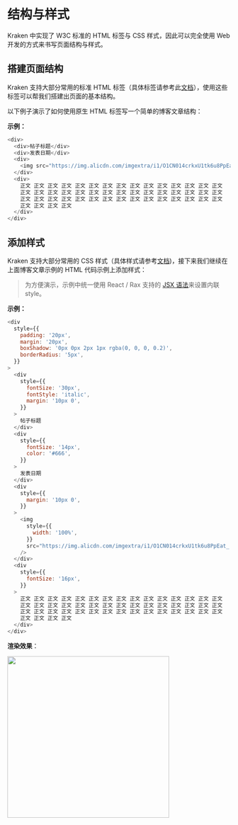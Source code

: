 # 结构与样式

Kraken 中实现了 W3C 标准的 HTML 标签与 CSS 样式，因此可以完全使用 Web 开发的方式来书写页面结构与样式。

## 搭建页面结构

Kraken 支持大部分常用的标准 HTML 标签（具体标签请参考此[文档](/development/tags)），使用这些标签可以帮我们搭建出页面的基本结构。

以下例子演示了如何使用原生 HTML 标签写一个简单的博客文章结构：

**示例：**

```js
<div>
  <div>帖子标题</div>
  <div>发表日期</div>
  <div>
    <img src="https://img.alicdn.com/imgextra/i1/O1CN014crkxU1tk6u8PpEat_!!6000000005939-2-tps-400-300.png" />
  </div>
  <div>
    正文 正文 正文 正文 正文 正文 正文 正文 正文 正文 正文 正文 正文 正文 正文
    正文 正文 正文 正文 正文 正文 正文 正文 正文 正文 正文 正文 正文 正文 正文
    正文 正文 正文 正文 正文 正文 正文 正文 正文 正文 正文 正文 正文 正文 正文
    正文 正文 正文 正文
  </div>
</div>
```

## 添加样式

Kraken 支持大部分常用的 CSS 样式（具体样式请参考[文档](/development/styles))，接下来我们继续在上面博客文章示例的 HTML 代码示例上添加样式：

> 为方便演示，示例中统一使用 React / Rax 支持的 [JSX 语法](https://zh-hans.reactjs.org/docs/introducing-jsx.html)来设置内联 style。

**示例：**

```js
<div
  style={{
    padding: '20px',
    margin: '20px',
    boxShadow: '0px 0px 2px 1px rgba(0, 0, 0, 0.2)',
    borderRadius: '5px',
  }}
>
  <div
    style={{
      fontSize: '30px',
      fontStyle: 'italic',
      margin: '10px 0',
    }}
  >
    帖子标题
  </div>
  <div
    style={{
      fontSize: '14px',
      color: '#666',
    }}
  >
    发表日期
  </div>
  <div
    style={{
      margin: '10px 0',
    }}
  >
    <img
      style={{
        width: '100%',
      }}
      src="https://img.alicdn.com/imgextra/i1/O1CN014crkxU1tk6u8PpEat_!!6000000005939-2-tps-400-300.png"
    />
  </div>
  <div
    style={{
      fontSize: '16px',
    }}
  >
    正文 正文 正文 正文 正文 正文 正文 正文 正文 正文 正文 正文 正文 正文 正文
    正文 正文 正文 正文 正文 正文 正文 正文 正文 正文 正文 正文 正文 正文 正文
    正文 正文 正文 正文 正文 正文 正文 正文 正文 正文 正文 正文 正文 正文 正文
    正文 正文 正文 正文
  </div>
</div>
```

**渲染效果**：

<img width="365" src="https://img.alicdn.com/imgextra/i4/O1CN01yT1WnN2209htINZeG_!!6000000007057-2-tps-730-1096.png" />

